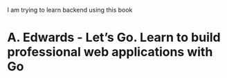 I am trying to learn backend using this book

# A. Edwards - Let’s Go. Learn to build professional web applications with Go

